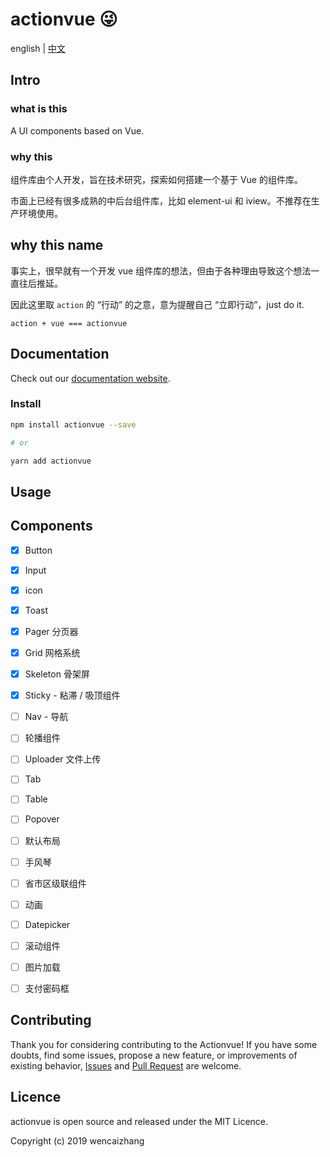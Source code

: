 # actionvue :stuck_out_tongue_winking_eye:

english | [中文](./READMD.md)

## Intro

### what is this

A UI components based on Vue.

### why this

组件库由个人开发，旨在技术研究，探索如何搭建一个基于 Vue 的组件库。

市面上已经有很多成熟的中后台组件库，比如 element-ui 和 iview。不推荐在生产环境使用。

## why this name

事实上，很早就有一个开发 vue 组件库的想法，但由于各种理由导致这个想法一直往后推延。

因此这里取 `action` 的 “行动” 的之意，意为提醒自己 “立即行动”，just do it.

```
action + vue === actionvue
```


## Documentation

Check out our [documentation website](https://wencaizhang.github.io/actionvue/).


### Install
```bash
npm install actionvue --save

# or

yarn add actionvue
```


## Usage


## Components

+ [x] Button
+ [x] Input
+ [x] icon
+ [x] Toast
+ [x] Pager 分页器
+ [x] Grid 网格系统
+ [x] Skeleton 骨架屏
+ [x] Sticky - 粘滞 / 吸顶组件
+ [ ] Nav - 导航
+ [ ] 轮播组件
+ [ ] Uploader 文件上传
+ [ ] Tab
+ [ ] Table
+ [ ] Popover
+ [ ] 默认布局
+ [ ] 手风琴
+ [ ] 省市区级联组件
+ [ ] 动画
+ [ ] Datepicker
+ [ ] 滚动组件
+ [ ] 图片加载
+ [ ] 支付密码框


## Contributing

Thank you for considering contributing to the Actionvue! If you have some doubts, find some issues, propose a new feature, or improvements of existing behavior, [Issues](https://github.com/wencaizhang/actionvue/issues/) and [Pull Request](https://github.com/wencaizhang/actionvue/pulls/) are welcome.


## Licence

actionvue is open source and released under the MIT Licence.

Copyright (c) 2019 wencaizhang
